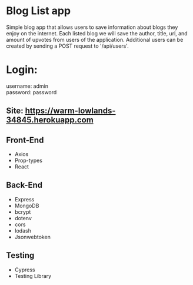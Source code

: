 # Blog List app

Simple blog app that allows users to save information about blogs they enjoy on the internet. Each 
listed blog we will save the author, title, url, and amount of upvotes from users of the application. Additional users can be created by sending 
a POST request to '/api/users'.

# Login:
  username: admin  
  password: password

## Site: https://warm-lowlands-34845.herokuapp.com

## Front-End
* Axios
* Prop-types
* React

## Back-End
* Express
* MongoDB
* bcrypt
* dotenv
* cors
* lodash
* Jsonwebtoken

## Testing
* Cypress
* Testing Library
